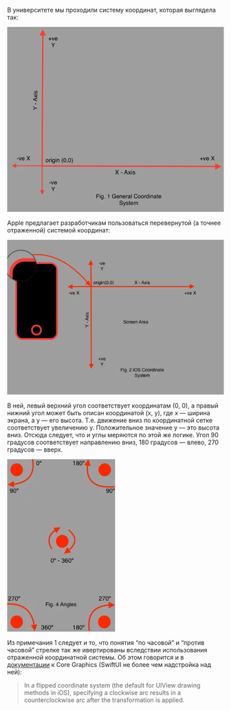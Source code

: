 
В университете мы проходили систему координат, которая выглядела так:

![](https://github.com/eldaroid/pictures/blob/master/iOSWiki/Frameworks/SwiftUI/CoordinateSystemInSchool.jpeg?raw=true)

Apple предлагает разработчикам пользоваться перевернутой (а точнее отраженной) системой координат:

![](https://github.com/eldaroid/pictures/blob/master/iOSWiki/Frameworks/SwiftUI/CoordinateSystemIphone.jpeg?raw=true)

 В ней, левый верхний угол соответствует координатам (0, 0), а правый нижний угол может быть описан координатой (x, y), где x — ширина экрана, а y — его высота. Т.е. движение вниз по координатной сетке соответствует увеличению y. Положительное значение y — это высота вниз. Отсюда следует, что и углы меряются по этой же логике. Угол 90 градусов соответствует направлению вниз, 180 градусов — влево, 270 градусов — вверх.

![](https://github.com/eldaroid/pictures/blob/master/iOSWiki/Frameworks/SwiftUI/Angels.jpeg?raw=true)

Из примечания 1 следует и то, что понятия “по часовой” и “против часовой” стрелке так же ивертированы вследствии использования отраженной координатной системы. Об этом говорится и в [документации](https://developer.apple.com/documentation/coregraphics/cgcontext/2427129-addarc) к Core Graphics (SwiftUI не более чем надстройка над ней):
> In a flipped coordinate system (the default for UIView drawing methods in iOS), specifying a clockwise arc results in a counterclockwise arc after the transformation is applied.


